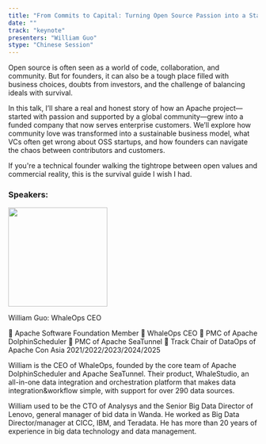 ```yaml
---
title: "From Commits to Capital: Turning Open Source Passion into a Startup Journey"
date: ""
track: "keynote"
presenters: "William Guo"
stype: "Chinese Session"
---
```


Open source is often seen as a world of code, collaboration, and community. But for founders, it can also be a tough place filled with business choices, doubts from investors, and the challenge of balancing ideals with survival.

In this talk, I’ll share a real and honest story of how an Apache project—started with passion and supported by a global community—grew into a funded company that now serves enterprise customers.  We’ll explore how community love was transformed into a sustainable business model, what VCs often get wrong about OSS startups, and how founders can navigate the chaos between contributors and customers.

If you're a technical founder walking the tightrope between open values and commercial reality, this is the survival guide I wish I had.

### Speakers:


<img src="https://sessionize.com/image/1f05-400o400o1-HpQ4ih6TrCKXN4cpKtRrdn.jpg" width="200" /><br/>

William Guo: WhaleOps CEO

	Apache Software Foundation Member 
	WhaleOps CEO
	PMC of Apache DolphinScheduler
	PMC of Apache SeaTunnel
	Track Chair of DataOps of Apache Con Asia 2021/2022/2023/2024/2025
    
William is the CEO of WhaleOps, founded by the core team of Apache DolphinScheduler and Apache SeaTunnel. Their product, WhaleStudio, an all-in-one data integration and orchestration platform that makes data integration&workflow simple, with support for over 290 data sources.

William used to be the CTO of Analysys and the Senior Big Data Director of Lenovo, general manager of bid data in Wanda. He worked as Big Data Director/manager at CICC, IBM, and Teradata. He has more than 20 years of experience in big data technology and data management.

